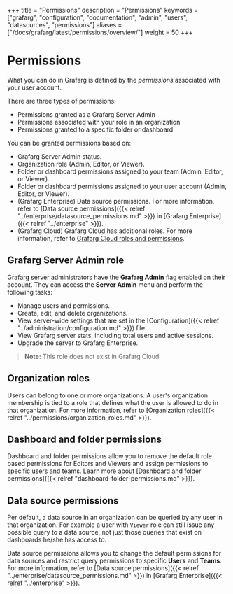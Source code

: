 +++
title = "Permissions"
description = "Permissions"
keywords = ["grafarg", "configuration", "documentation", "admin", "users", "datasources", "permissions"]
aliases = ["/docs/grafarg/latest/permissions/overview/"]
weight = 50
+++

# Permissions

What you can do in Grafarg is defined by the _permissions_ associated with your user account.

There are three types of permissions:
- Permissions granted as a Grafarg Server Admin
- Permissions associated with your role in an organization
- Permissions granted to a specific folder or dashboard

You can be granted permissions based on:
- Grafarg Server Admin status.
- Organization role (Admin, Editor, or Viewer).
- Folder or dashboard permissions assigned to your team (Admin, Editor, or Viewer).
- Folder or dashboard permissions assigned to your user account (Admin, Editor, or Viewer).
- (Grafarg Enterprise) Data source permissions. For more information, refer to [Data source permissions]({{< relref "../enterprise/datasource_permissions.md" >}}) in [Grafarg Enterprise]({{< relref "../enterprise" >}}).
- (Grafarg Cloud) Grafarg Cloud has additional roles. For more information, refer to [Grafarg Cloud roles and permissions](/docs/grafarg-cloud/cloud-portal/cloud-roles/).

## Grafarg Server Admin role

Grafarg server administrators have the **Grafarg Admin** flag enabled on their account. They can access the **Server Admin** menu and perform the following tasks:

- Manage users and permissions.
- Create, edit, and delete organizations.
- View server-wide settings that are set in the [Configuration]({{< relref "../administration/configuration.md" >}}) file.
- View Grafarg server stats, including total users and active sessions.
- Upgrade the server to Grafarg Enterprise.

> **Note:** This role does not exist in Grafarg Cloud.

## Organization roles

Users can belong to one or more organizations. A user's organization membership is tied to a role that defines what the user is allowed to do in that organization. For more information, refer to [Organization roles]({{< relref "../permissions/organization_roles.md" >}}).

## Dashboard and folder permissions

Dashboard and folder permissions allow you to remove the default role based permissions for Editors and Viewers and assign permissions to specific users and teams. Learn more about [Dashboard and folder permissions]({{< relref "dashboard-folder-permissions.md" >}}).

## Data source permissions

Per default, a data source in an organization can be queried by any user in that organization. For example a user with `Viewer` role can still
issue any possible query to a data source, not just those queries that exist on dashboards he/she has access to.

Data source permissions allows you to change the default permissions for data sources and restrict query permissions to specific **Users** and **Teams**. For more information, refer to [Data source permissions]({{< relref "../enterprise/datasource_permissions.md" >}}) in [Grafarg Enterprise]({{< relref "../enterprise" >}}).
